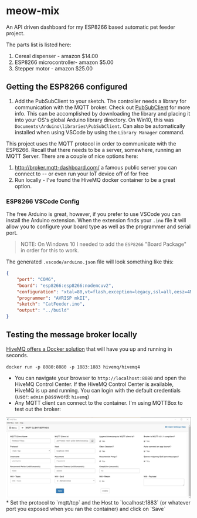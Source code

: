 # meow-mix
An API driven dashboard for my ESP8266 based automatic pet feeder project. 

The parts list is listed here:
1. Cereal dispenser - amazon $14.00
2. ESP8266 microcontroller- amazon $5.00
3. Stepper motor - amazon $25.00

## Getting the ESP8266 configured 
1. Add the PubSubClient to your sketch. The controller needs a library for communication with the MQTT broker. Check out [PubSubClient](https://github.com/knolleary/pubsubclient/releases/tag/v2.7) for more info. This can be accomplished by downloading the library and placing it into your OS's global Arduino library directory. On Win10, this was `Documents\Arduino\libraries\PubSubClient`. Can also be automatically installed when using VSCode by using the `Library Manager` command.

This project uses the MQTT protocol in order to communicate with the ESP8266. Recall that there needs to be a server, somewhere, running an MQTT Server. There are a couple of nice options here:

1. http://broker.mqtt-dashboard.com/ a famous public server you can connect to -- or even run your IoT device off of for free
2. Run locally - I've found the HiveMQ docker container to be a great option. 

### ESP8266 VSCode Config
The free Arduino is great, however, if you prefer to use VSCode you can install the Arduino extension. When the extension finds your `.ino` file it will allow you to configure your board type as well as the programmer and serial port. 

> NOTE: On Windows 10 I needed to add the `ESP8266` "Board Package" in order for this to work.

The generated `.vscode/arduino.json` file will look something like this:

```json
{
    "port": "COM6",
    "board": "esp8266:esp8266:nodemcuv2",
    "configuration": "xtal=80,vt=flash,exception=legacy,ssl=all,eesz=4M2M,led=2,ip=lm2f,dbg=Disabled,lvl=None____,wipe=none,baud=115200",
    "programmer": "AVRISP mkII",
    "sketch": "CatFeeder.ino",
    "output": "../build"
}
```

## Testing the message broker locally
[HiveMQ offers a Docker solution](https://www.hivemq.com/downloads/docker/) that will have you up and running in seconds.

`docker run -p 8080:8080 -p 1883:1883 hivemq/hivemq4`

* You can navigate your browser to `http://localhost:8080` and open the HiveMQ Control Center. If the HiveMQ Control Center is available, HiveMQ is up and running. You can login with the default credentials (user: `admin` password: `hivemq`)
* Any MQTT client can connect to the container. I'm using MQTTBox to test out the broker:
<img src="img/mqtt-settings.jpg">
* Set the protocol to `mqtt/tcp` and the Host to `localhost:1883` (or whatever port you exposed when you ran the container) and click on `Save`
